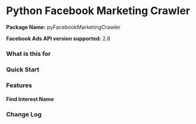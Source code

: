 # Python Facebook Marketing Crawler
**Package Name:** pyFacebookMarketingCrawler

**Facebook Ads API version supported:** 2.8


### What is this for

### Quick Start

### Features
#### Find Interest Name
### Change Log
